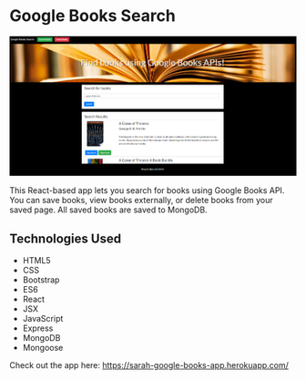 # Google Books Search
![Screenshot of site](/client/src/images/Capture.PNG)

This React-based app lets you search for books using Google Books API. You can save books, view books externally, or delete books from your saved page. All saved books are saved to MongoDB. 

## Technologies Used

* HTML5
* CSS
* Bootstrap
* ES6
* React 
* JSX
* JavaScript
* Express
* MongoDB
* Mongoose


Check out the app here: https://sarah-google-books-app.herokuapp.com/ 